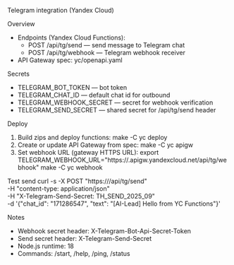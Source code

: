 Telegram integration (Yandex Cloud)

Overview
- Endpoints (Yandex Cloud Functions):
  - POST /api/tg/send — send message to Telegram chat
  - POST /api/tg/webhook — Telegram webhook receiver
- API Gateway spec: yc/openapi.yaml

Secrets
- TELEGRAM_BOT_TOKEN — bot token
- TELEGRAM_CHAT_ID — default chat id for outbound
- TELEGRAM_WEBHOOK_SECRET — secret for webhook verification
- TELEGRAM_SEND_SECRET — shared secret for /api/tg/send header

Deploy
1) Build zips and deploy functions: make -C yc deploy
2) Create or update API Gateway from spec: make -C yc apigw
3) Set webhook URL (gateway HTTPS URL):
   export TELEGRAM_WEBHOOK_URL="https://<apigw-id>.apigw.yandexcloud.net/api/tg/webhook"
   make -C yc webhook

Test send
curl -s -X POST "https://<apigw>/api/tg/send" \
  -H "content-type: application/json" \
  -H "X-Telegram-Send-Secret: TH_SEND_2025_09" \
  -d '{"chat_id": "171286547", "text": "[AI-Lead] Hello from YC Functions"}'

Notes
- Webhook secret header: X-Telegram-Bot-Api-Secret-Token
- Send secret header: X-Telegram-Send-Secret
- Node.js runtime: 18
- Commands: /start, /help, /ping, /status
